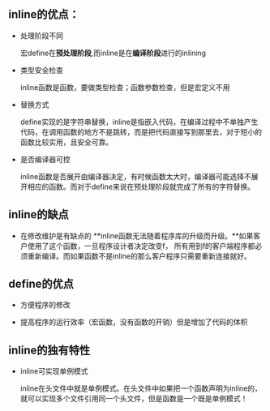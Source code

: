 ## inline的优点：

* 处理阶段不同
  
  宏define在**预处理阶段**,而inline是在**编译阶段**进行的inlining
* 类型安全检查
  
    inline函数是函数，要做类型检查；函数参数检查，但是宏定义不用
* 替换方式
  
  define实现的是字符串替换，inline是指嵌入代码，在编译过程中不单独产生代码，在调用函数的地方不是跳转，而是把代码直接写到那里去，对于短小的函数比较实用，且安全可靠。
* 是否编译器可控
  
  inline函数是否展开由编译器决定，有时候函数太大时，编译器可能选择不展开相应的函数。而对于define来说在预处理阶段就完成了所有的字符替换。

## inline的缺点

* 在修改维护是有缺点的
  **inline函数无法随着程序库的升级而升级。**如果客户使用了这个函数，一旦程序设计者决定改变f， 所有用到f的客户端程序都必须重新编译。而如果函数不是inline的那么客户程序只需要重新连接就好。

## define的优点

* 方便程序的修改

* 提高程序的运行效率（宏函数，没有函数的开销）但是增加了代码的体积

## inline的独有特性

* inline可实现单例模式
  
    inline在头文件中就是单例模式。在头文件中如果把一个函数声明为inline的，就可以实现多个文件引用同一个头文件，但是函数是一个既是单例模式！

